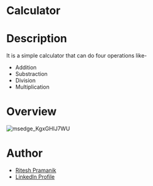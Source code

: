 # Calculator
# Description
It is a simple calculator that can do four operations like- 
* Addition
* Substraction
* Division
* Multiplication
# Overview
![msedge_KgxGHIJ7WU](https://user-images.githubusercontent.com/109234507/233764297-9f8facdb-52d8-4fb1-b404-e4f7e478df61.png)
# Author
+ [Ritesh Pramanik](https://github.com/ritesh2004)
+ [LinkedIn Profile](https://www.linkedin.com/in/ritesh-pramanik-8ba316260/)
